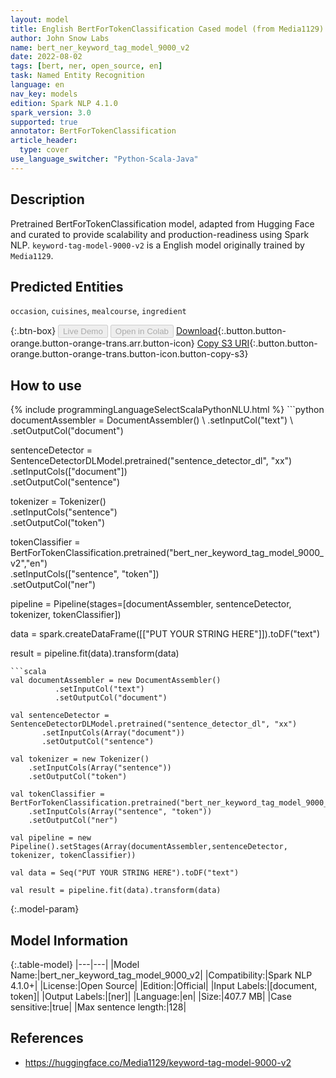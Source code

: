 ```yaml
---
layout: model
title: English BertForTokenClassification Cased model (from Media1129)
author: John Snow Labs
name: bert_ner_keyword_tag_model_9000_v2
date: 2022-08-02
tags: [bert, ner, open_source, en]
task: Named Entity Recognition
language: en
nav_key: models
edition: Spark NLP 4.1.0
spark_version: 3.0
supported: true
annotator: BertForTokenClassification
article_header:
  type: cover
use_language_switcher: "Python-Scala-Java"
---
```


## Description

Pretrained BertForTokenClassification model, adapted from Hugging Face and curated to provide scalability and production-readiness using Spark NLP. `keyword-tag-model-9000-v2` is a English model originally trained by `Media1129`.

## Predicted Entities

`occasion`, `cuisines`, `mealcourse`, `ingredient`

{:.btn-box}
<button class="button button-orange" disabled>Live Demo</button>
<button class="button button-orange" disabled>Open in Colab</button>
[Download](https://s3.amazonaws.com/auxdata.johnsnowlabs.com/public/models/bert_ner_keyword_tag_model_9000_v2_en_4.1.0_3.0_1659459233037.zip){:.button.button-orange.button-orange-trans.arr.button-icon}
[Copy S3 URI](s3://auxdata.johnsnowlabs.com/public/models/bert_ner_keyword_tag_model_9000_v2_en_4.1.0_3.0_1659459233037.zip){:.button.button-orange.button-orange-trans.button-icon.button-copy-s3}

## How to use



<div class="tabs-box" markdown="1">
{% include programmingLanguageSelectScalaPythonNLU.html %}
```python
documentAssembler = DocumentAssembler() \
        .setInputCol("text") \
        .setOutputCol("document")

sentenceDetector = SentenceDetectorDLModel.pretrained("sentence_detector_dl", "xx")\
       .setInputCols(["document"])\
       .setOutputCol("sentence")

tokenizer = Tokenizer() \
    .setInputCols("sentence") \
    .setOutputCol("token")

tokenClassifier = BertForTokenClassification.pretrained("bert_ner_keyword_tag_model_9000_v2","en") \
    .setInputCols(["sentence", "token"]) \
    .setOutputCol("ner")

pipeline = Pipeline(stages=[documentAssembler, sentenceDetector, tokenizer, tokenClassifier])

data = spark.createDataFrame([["PUT YOUR STRING HERE"]]).toDF("text")

result = pipeline.fit(data).transform(data)
```
```scala
val documentAssembler = new DocumentAssembler() 
          .setInputCol("text") 
          .setOutputCol("document")

val sentenceDetector = SentenceDetectorDLModel.pretrained("sentence_detector_dl", "xx")
       .setInputCols(Array("document"))
       .setOutputCol("sentence")

val tokenizer = new Tokenizer() 
    .setInputCols(Array("sentence"))
    .setOutputCol("token")

val tokenClassifier = BertForTokenClassification.pretrained("bert_ner_keyword_tag_model_9000_v2","en") 
    .setInputCols(Array("sentence", "token")) 
    .setOutputCol("ner")

val pipeline = new Pipeline().setStages(Array(documentAssembler,sentenceDetector, tokenizer, tokenClassifier))

val data = Seq("PUT YOUR STRING HERE").toDF("text")

val result = pipeline.fit(data).transform(data)
```
</div>

{:.model-param}
## Model Information

{:.table-model}
|---|---|
|Model Name:|bert_ner_keyword_tag_model_9000_v2|
|Compatibility:|Spark NLP 4.1.0+|
|License:|Open Source|
|Edition:|Official|
|Input Labels:|[document, token]|
|Output Labels:|[ner]|
|Language:|en|
|Size:|407.7 MB|
|Case sensitive:|true|
|Max sentence length:|128|

## References

- https://huggingface.co/Media1129/keyword-tag-model-9000-v2